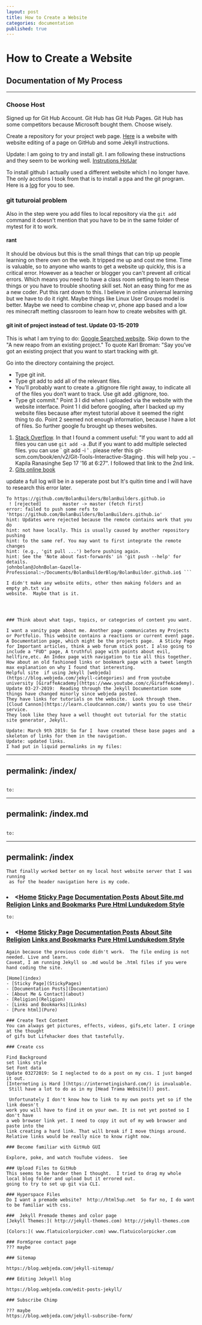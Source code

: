 ```yaml
---
layout: post
title: How to Create a Website
categories: documentation
published: true
---
```


# How to Create a Website
## Documentation of My Process
---

### Choose Host

Signed up for Git Hub Account.  Git Hub has Git Hub Pages. Git Hub has some competitors because Microsoft bought them. Choose wisely.

Create a repository for your project web page.
[Here](jmcglone.com/guides/github-pages) is a website with website editing of a page on GitHub and some Jekyll instructions.  

Update:  I am going to try and install git.
I am following these instructions and they seem to be working well.
[Instrutions HotJar](https://www.howtoforge.com/tutorial/install-git-and-github-on-ubuntu/)

To install github I actually used a different website which I no longer have.
The only acctions I took from that is to install a ppa and the git program.  Here is a [log](2019-03-12-logGitInstall) for you to see.

### git tuturoial problem

Also in the step were you add files to local repository via the ``` git add ``` command it doesn't mention that you have to be in the same folder of mytest for it to work.  
#### rant

It should be obvious but this is the small things that can trip up people learning on there own on the web.  It tripped me up and cost me time. Time is valuable, so to anyone who wants to get a website up quickly, this is a critical error. However as a teacher or blogger you can't prevent all critical errors.  Which means you need to have a class room setting to learn these things or you have to trouble shooting skill set.  Not an easy thing for me as a new coder.  Put this rant down to this.  I believe in online universal learning but we have to do it right. Maybe things like Linux User Groups model is better. Maybe we need to combine cheap vr, phone app based and a low res minecraft metting classroom to learn how to create websites with git.
#### git init of project instead of test. Update 03-15-2019
This is what I am trying to do: [Google Searched website](https://kbroman.org/github_tutorial/pages/init.html). Skip down to the "A new reapo from an existing
project."
To quote Karl Broman:
 "Say you’ve got an existing project that you want to start tracking with git.

Go into the directory containing the project.
- Type git init.
- Type git add to add all of the relevant files.
- You’ll probably want to create a .gitignore file right away, to indicate all of the files you don’t want to track. Use git add .gitignore, too.
- Type git commit."
Point 3 I did when I uploaded via the website with the website interface.
Point 1 I did before googling, after I backed up my website files because after
mytest tutorial above it seemed the right thing to do.
Point 2 seemed not enough information, because I have a lot of files. So further
google fu brought up theses websites.
 1. [Stack Overflow](https://stackoverflow.com/questions/19576116/how-to-add-multiple-files-to-git-at-the-same-time). In that I found a comment useful:
 "If you want to add all files you can use ` git add -a ` .But if you want to add multiple selected files. you can use ` git add -i ' . please refer this git-scm.com/book/en/v2/Git-Tools-Interactive-Staging . this will help you . – Kapila Ranasinghe Sep 17 '16 at 6:27". I followed that link to the 2nd link.
 2. [Gits online book](https://git-scm.com/book/en/v2/Git-Tools-Interactive-Staging)

 update a full log will be in a seperate post but It's quitin time and I will have
 to research this error later.   
 ```
 To https://github.com/BolanBuilders/BolanBuilders.github.io
  ! [rejected]        master -> master (fetch first)
 error: failed to push some refs to 'https://github.com/BolanBuilders/BolanBuilders.github.io'
 hint: Updates were rejected because the remote contains work that you do
 hint: not have locally. This is usually caused by another repository pushing
 hint: to the same ref. You may want to first integrate the remote changes
 hint: (e.g., 'git pull ...') before pushing again.
 hint: See the 'Note about fast-forwards' in 'git push --help' for details.
 johnbolan@JohnBolan-Gazelle-Professional:~/Documents/BolanBuilderBlog/BolanBuilder.github.io$ ```

 I didn't make any website edits, other then making folders and an empty ph.txt via
 website.  Maybe that is it.




### Think about what tags, topics, or categories of content you want.

I want a vanity page about me. Another page communicates my Projects or Portfolio. This website contains a reactions or current event page.  A Documentation page, which might be the projects page.  A Sticky Page for Important articles, think a web forum stick post. I also going to include a "FUD" page, A truthful page with points about evil, hellfire,etc. An Index page with navigation to tie all this together.  How about an old fashioned links or bookmark page with a tweet length max explanation on why I found that interesting.
Helpful site  if using Jekyll [webjeda](https://blog.webjeda.com/jekyll-categories) and from youtube university [GiraffeAcademy](https://www.youtube.com/c/GiraffeAcademy).
Update 03-27-2019:  Reading through the Jekyll Documentation some things have changed minorly since webjeda posted.
They have links for tutorials on the website.  Look through them. [Cloud Cannon](https://learn.cloudcannon.com/) wants you to use their service.
They look like they have a well thought out tutorial for the static site generator, Jekyll.

Update: March 9th 2019: So far I  have created these base pages and  a skeleton of links for them in the navigation.
Update: updated links.
I had put in liquid permalinks in my files:

```
---
permalink: /index/
---
```

to:

```
---
permalink: /index.md
---
```

to:

```
---
permalink: /index
---

```
That finally worked better on my local host website server that I was running
 as for the header navigation here is my code.
 ```
 <h3><li>
 <<a href="index.md">Home</a>
 <a href="StickyPages.md">Sticky Page</a>
 <a href="Documentation.md">Documentation Posts</a>
 <a href="about">About Site.md</a>
 <a href="Religion.md">Religion</a>
 <a href="Links.md">Links and Bookmarks</a>
 <a href="Pure.md">Pure Html Lundukedom Style</a>
 </li></h3>

 ```
to:

```
<h3><li>
<<a href="index">Home</a>
<a href="StickyPages">Sticky Page</a>
<a href="Documentation">Documentation Posts</a>
<a href="about">About Site</a>
<a href="Religion">Religion</a>
<a href="Links">Links and Bookmarks</a>
<a href="Pure">Pure Html Lundukedom Style</a>
</li></h3>

```
Again because the previous code didn't work.  The file ending is not needed. Live and learn.
Caveat, I am running Jekyll so .md would be .html files if you were hand coding the site.

[Home](index)
- [Sticky Page](StickyPages)
- [Documentation Posts](Documentation)
- [About Me & Contact](about)
- [Religion](Religion)
- [Links and Bookmarks](Links)
- [Pure html](Pure)

### Create Text Content
You can always get pictures, effects, videos, gifs,etc later. I cringe at the thought
of gifs but Lifehacker does that tastefully.

### Create css

Find Background
set links style
Set Font data
Update 03272019: So I neglected to do a post on my css. I just banged it out.
[Interneting is Hard ](https://internetingishard.com/) is invaluable.
 Still have a lot to do as in my [Head Trama Website]() post.

 Unfortunately I don't know how to link to my own posts yet so if the link doesn't
work you will have to find it on your own. It is not yet posted so I don't have
a web browser link yet. I need to copy it out of my web browser and paste into the
link creating a hard link. That will break if I move things around.
Relative links would be really nice to know right now.

### Become familiar with GitHub GUI

Explore, poke, and watch YouTube videos.  See

### Upload Files to GitHub
This seems to be harder then I thought.  I tried to drag my whole local blog folder and upload but it errored out.
going to try to set up git via CLI.  

### Hyperspace Files
Do I want a premade website?  http://html5up.net  So far no, I do want to be familiar with css.

###  Jekyll Premade themes and color page
[Jekyll Themes:]( http://jekyll-themes.com) http://jekyll-themes.com

[Colors:]( www.flatuicolorpicker.com) www.flatuicolorpicker.com

### FormSpree contact page
??? maybe

### Sitemap

https://blog.webjeda.com/jekyll-sitemap/

### Editing Jekyell blog

https://blog.webjeda.com/edit-posts-jekyll/

### Subscribe Chimp

??? maybe
https://blog.webjeda.com/jekyll-subscribe-form/

